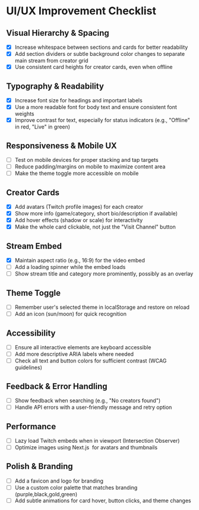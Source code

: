 # UI/UX Improvement Checklist

## Visual Hierarchy & Spacing
- [x] Increase whitespace between sections and cards for better readability
- [x] Add section dividers or subtle background color changes to separate main stream from creator grid
- [x] Use consistent card heights for creator cards, even when offline

## Typography & Readability
- [x] Increase font size for headings and important labels
- [x] Use a more readable font for body text and ensure consistent font weights
- [x] Improve contrast for text, especially for status indicators (e.g., "Offline" in red, "Live" in green)

## Responsiveness & Mobile UX
- [ ] Test on mobile devices for proper stacking and tap targets
- [ ] Reduce padding/margins on mobile to maximize content area
- [ ] Make the theme toggle more accessible on mobile

## Creator Cards
- [x] Add avatars (Twitch profile images) for each creator
- [x] Show more info (game/category, short bio/description if available)
- [x] Add hover effects (shadow or scale) for interactivity
- [x] Make the whole card clickable, not just the "Visit Channel" button

## Stream Embed
- [x] Maintain aspect ratio (e.g., 16:9) for the video embed
- [ ] Add a loading spinner while the embed loads
- [ ] Show stream title and category more prominently, possibly as an overlay

## Theme Toggle
- [ ] Remember user's selected theme in localStorage and restore on reload
- [ ] Add an icon (sun/moon) for quick recognition

## Accessibility
- [ ] Ensure all interactive elements are keyboard accessible
- [ ] Add more descriptive ARIA labels where needed
- [ ] Check all text and button colors for sufficient contrast (WCAG guidelines)

## Feedback & Error Handling
- [ ] Show feedback when searching (e.g., "No creators found")
- [ ] Handle API errors with a user-friendly message and retry option

## Performance
- [ ] Lazy load Twitch embeds when in viewport (Intersection Observer)
- [ ] Optimize images using Next.js <Image /> for avatars and thumbnails

## Polish & Branding
- [ ] Add a favicon and logo for branding
- [ ] Use a custom color palette that matches branding (purple,black,gold,green)
- [ ] Add subtle animations for card hover, button clicks, and theme changes 